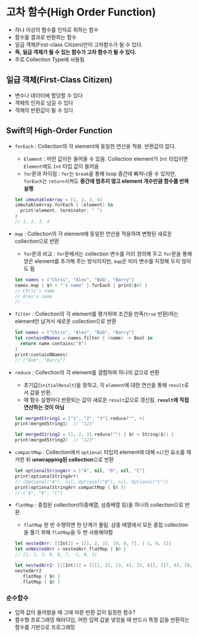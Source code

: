 # 고차 함수(High Order Function)

- 하나 이상의 함수를 인자로 취하는 함수
- 함수를 결과로 반환하는 함수
- 일급 객체(First-class Citizen)만이 고차함수가 될 수 있다. 
- **즉, 일급 객체가 될 수 있는 함수가 고차 함수가 될 수 있다.**
- 주로 Collection Type에 사용됨

## 일급 객체(First-Class Citizen)

- 변수나 데이터에 할당할 수 있다
- 객체의 인자로 넘길 수 있다
- 객체의 반환값이 될 수 있다

## Swift의 High-Order Function

- `forEach` : Collection의 각 element에 동일한 연산을 적용. 반환값이 없다.

  - `Element` : 어떤 값이든 들어올 수 있음. Collection element가 `Int` 타입이면 `Element`에도 `Int` 타입 값이 들어옴
  - `for`문과 차이점 : `for`는 `break`을 통해 loop 중간에 빠져나올 수 있지만, `forEach`는 `return`시켜도 **중간에 멈추지 않고 element 개수만큼 함수를 반복 실행**

  ```swift
  let immutableArray = [1, 2, 3, 4]
  immutableArray.forEach { (element) in 
  	print(element, terminator: " ")
  }
  // 1, 2, 3, 4
  ```

- `map` : Collection의 각 element에 동일한 연산을 적용하여 변형된 새로운 collection으로 반환

  - `for`문과 비교 : `for`문에서는 collection 변수를 미리 정의해 두고 `for`문을 통해 얻은 element를 추가해 주는 방식이지만, `map`은 미리 변수를 지정해 두지 않아도 됨

  ```swift
  let names = ["Chris", "Alex", "Bob", "Barry"]
  names.map { $0 + "'s name" }.forEach { print($0) }
  // Chris's name
  // Alex's name
  // ...
  ```

- `filter` : Collection의 각 element를 평가하여 조건을 만족(`true` 반환)하는 element만 남겨서 새로운 collection으로 반환

  ```swift
  let names = ["Chris", "Alex", "Bob", "Barry"]
  let containBNames = names.filter { (name) -> Bool in
  	return name.contains("B")
  }
  print(containBNames)
  // ["Bob", "Barry"]
  ```

- `reduce` : Collection의 각 element를 결합하여 하나의 값으로 반환

  - 초기값(`initialResult`)을 정하고, 각 `element`에 대한 연산을 통해 `result`로서 값을 반환.
  - 매 함수 실행마다 반환되는 값이 새로운 `result`값으로 갱신됨. **`result`에 직접 연산하는 것이 아님**

  ```swift
  let mergedString1 = ["1", "2", "3"].reduce("", +)
  print(mergedString1)	// "123"
  
  let mergedString2 = [1, 2, 3].reduce("") { $0 + String($1) }
  print(mergedString2)	// "123"
  ```

- `compactMap` : Collection에서 `optional` 타입의 element에 대해 `nil`인 요소를 제거한 뒤 **unwrapping된 collection**으로 반환

  ```swift
  let optionalStringArr = ["A", nil, "B", nil, "C"]
  print(optionalStringArr)	
  // [Optional("A"), nil, Optional("B"), nil, Optional("C")]
  print(optionalStringArr.compactMap { $0 })
  // ["A", "B", "C"]
  ```

- `flatMap` : 중첩된 collection(이중배열, 삼중배열 등)을 하나의 collection으로 반환.

  -  `flatMap` 한 번 수행하면 한 단계가 풀림. 삼중 배열에서 모든 중첩 collection을 풀기 위해 `flatMap`을 두 번 사용해야함

  ```swift
  let nestedArr: [[Int]] = [[1, 2, 3], [9, 8, 7], [-1, 0, 1]]
  let unNestedArr = nestedArr.flatMap { $0 }
  // [1, 2, 3, 9, 8, 7, -1, 0, 1]
  
  let nestedArr2: [[[Int]]] = [[[1, 2], [3, 4], [5, 6]], [[7, 8], [9, 10]]]
  nestedArr2
    .flatMap { $0 }
    .flatMap { $0 }
  ```

### 순수함수

- 입력 값이 들어왔을 때 그에 따른 반환 값이 일정한 함수?
- 함수형 프로그래밍 패러다임, 어떤 입력 값을 넣었을 때 반드시 특정 값을 반환하는 함수를 기반으로 프로그래밍